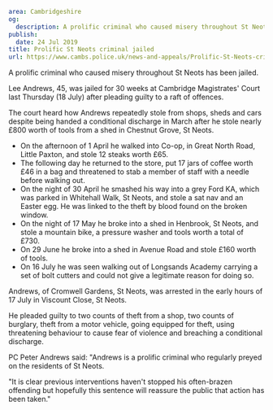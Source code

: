 ```yaml
area: Cambridgeshire
og:
  description: A prolific criminal who caused misery throughout St Neots has been jailed.
publish:
  date: 24 Jul 2019
title: Prolific St Neots criminal jailed
url: https://www.cambs.police.uk/news-and-appeals/Prolific-St-Neots-criminal-jailed
```

A prolific criminal who caused misery throughout St Neots has been jailed.

Lee Andrews, 45, was jailed for 30 weeks at Cambridge Magistrates' Court last Thursday (18 July) after pleading guilty to a raft of offences.

The court heard how Andrews repeatedly stole from shops, sheds and cars despite being handed a conditional discharge in March after he stole nearly £800 worth of tools from a shed in Chestnut Grove, St Neots.

 * On the afternoon of 1 April he walked into Co-op, in Great North Road, Little Paxton, and stole 12 steaks worth £65.
 * The following day he returned to the store, put 17 jars of coffee worth £46 in a bag and threatened to stab a member of staff with a needle before walking out.
 * On the night of 30 April he smashed his way into a grey Ford KA, which was parked in Whitehall Walk, St Neots, and stole a sat nav and an Easter egg. He was linked to the theft by blood found on the broken window.
 * On the night of 17 May he broke into a shed in Henbrook, St Neots, and stole a mountain bike, a pressure washer and tools worth a total of £730.
 * On 29 June he broke into a shed in Avenue Road and stole £160 worth of tools.
 * On 16 July he was seen walking out of Longsands Academy carrying a set of bolt cutters and could not give a legitimate reason for doing so.

Andrews, of Cromwell Gardens, St Neots, was arrested in the early hours of 17 July in Viscount Close, St Neots.

He pleaded guilty to two counts of theft from a shop, two counts of burglary, theft from a motor vehicle, going equipped for theft, using threatening behaviour to cause fear of violence and breaching a conditional discharge.

PC Peter Andrews said: "Andrews is a prolific criminal who regularly preyed on the residents of St Neots.

"It is clear previous interventions haven't stopped his often-brazen offending but hopefully this sentence will reassure the public that action has been taken."
